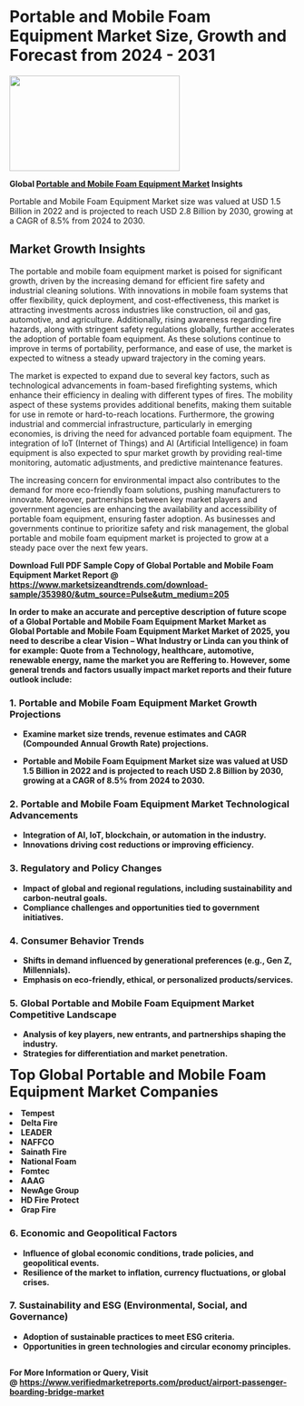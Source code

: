 <H1>Portable and Mobile Foam Equipment Market Size, Growth and Forecast from 2024 - 2031</H1><img class="aligncenter size-medium wp-image-584254" src="https://thirdeyenews.in/wp-content/uploads/2024/09/Global-Market-Research-300x168.jpeg" alt="" width="300" height="168" /><p><strong>Global&nbsp;<a href="https://www.marketsizeandtrends.com/download-sample/353980/&amp;utm_source=Pulse&amp;utm_medium=205">Portable and Mobile Foam Equipment Market</a> Insights</strong></p><p>Portable and Mobile Foam Equipment Market size was valued at USD 1.5 Billion in 2022 and is projected to reach USD 2.8 Billion by 2030, growing at a CAGR of 8.5% from 2024 to 2030.</p><p><h2>Market Growth Insights</h2> <p>The portable and mobile foam equipment market is poised for significant growth, driven by the increasing demand for efficient fire safety and industrial cleaning solutions. With innovations in mobile foam systems that offer flexibility, quick deployment, and cost-effectiveness, this market is attracting investments across industries like construction, oil and gas, automotive, and agriculture. Additionally, rising awareness regarding fire hazards, along with stringent safety regulations globally, further accelerates the adoption of portable foam equipment. As these solutions continue to improve in terms of portability, performance, and ease of use, the market is expected to witness a steady upward trajectory in the coming years.</p> <p><strong></strong></p> <p>The market is expected to expand due to several key factors, such as technological advancements in foam-based firefighting systems, which enhance their efficiency in dealing with different types of fires. The mobility aspect of these systems provides additional benefits, making them suitable for use in remote or hard-to-reach locations. Furthermore, the growing industrial and commercial infrastructure, particularly in emerging economies, is driving the need for advanced portable foam equipment. The integration of IoT (Internet of Things) and AI (Artificial Intelligence) in foam equipment is also expected to spur market growth by providing real-time monitoring, automatic adjustments, and predictive maintenance features.</p> <p>The increasing concern for environmental impact also contributes to the demand for more eco-friendly foam solutions, pushing manufacturers to innovate. Moreover, partnerships between key market players and government agencies are enhancing the availability and accessibility of portable foam equipment, ensuring faster adoption. As businesses and governments continue to prioritize safety and risk management, the global portable and mobile foam equipment market is projected to grow at a steady pace over the next few years.</p> <p><strong></p><p><span class=""><strong>Download Full PDF Sample Copy of Global Portable and Mobile Foam Equipment Market Report</strong> @ <a href="https://www.marketsizeandtrends.com/download-sample/353980/&amp;utm_source=Pulse&amp;utm_medium=205" target="_blank">https://www.marketsizeandtrends.com/download-sample/353980/&amp;utm_source=Pulse&amp;utm_medium=205</a></span></p><p>In order to make an accurate and perceptive description of future scope of a Global&nbsp;Portable and Mobile Foam Equipment Market Market as Global&nbsp;Portable and Mobile Foam Equipment Market Market of 2025, you need to describe a clear Vision &ndash; What Industry or Linda can you think of for example: Quote from a Technology, healthcare, automotive, renewable energy, name the market you are Reffering to. However, some general trends and factors usually impact market reports and their future outlook include:</p><h3>1.&nbsp;<strong>Portable and Mobile Foam Equipment Market Growth Projections</strong></h3><ul><li>Examine market size trends, revenue estimates and CAGR (Compounded Annual Growth Rate) projections.</li><li><p>Portable and Mobile Foam Equipment Market size was valued at USD 1.5 Billion in 2022 and is projected to reach USD 2.8 Billion by 2030, growing at a CAGR of 8.5% from 2024 to 2030.</p></li></ul><h3>2.&nbsp;<strong>Portable and Mobile Foam Equipment Market Technological Advancements</strong></h3><ul><li>Integration of AI, IoT, blockchain, or automation in the industry.</li><li>Innovations driving cost reductions or improving efficiency.</li></ul><h3>3.&nbsp;<strong>Regulatory and Policy Changes</strong></h3><ul><li>Impact of global and regional regulations, including sustainability and carbon-neutral goals.</li><li>Compliance challenges and opportunities tied to government initiatives.</li></ul><h3>4.&nbsp;<strong>Consumer Behavior Trends</strong></h3><ul><li>Shifts in demand influenced by generational preferences (e.g., Gen Z, Millennials).</li><li>Emphasis on eco-friendly, ethical, or personalized products/services.</li></ul><h3>5.&nbsp;<strong>Global Portable and Mobile Foam Equipment Market Competitive Landscape</strong></h3><ul><li>Analysis of key players, new entrants, and partnerships shaping the industry.</li><li>Strategies for differentiation and market penetration.</li></ul><p data-pm-slice="1 1 []"><span style="color: inherit; font-family: inherit; font-size: 25px;">Top Global Portable and Mobile Foam Equipment Market Companies</span></p><div class="" data-test-id=""><p><li>Tempest</li><li> Delta Fire</li><li> LEADER</li><li> NAFFCO</li><li> Sainath Fire</li><li> National Foam</li><li> Fomtec</li><li> AAAG</li><li> NewAge Group</li><li> HD Fire Protect</li><li> Grap Fire</li></p></div><h3>6.&nbsp;<strong>Economic and Geopolitical Factors</strong></h3><ul><li>Influence of global economic conditions, trade policies, and geopolitical events.</li><li>Resilience of the market to inflation, currency fluctuations, or global crises.</li></ul><h3>7.&nbsp;<strong>Sustainability and ESG (Environmental, Social, and Governance)</strong></h3><ul><li>Adoption of sustainable practices to meet ESG criteria.</li><li>Opportunities in green technologies and circular economy principles.</li></ul><h2><strong style="font-size: 14px;">For More Information or Query, Visit @&nbsp;</strong><a style="background-color: #ffffff; font-size: 14px;" href="https://www.marketsizeandtrends.com/report/portable-and-mobile-foam-equipment-market/" target="_blank">https://www.verifiedmarketreports.com/product/airport-passenger-boarding-bridge-market</a></h2>
